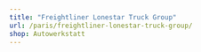 ```yaml
---
title: "Freightliner Lonestar Truck Group"
url: /paris/freightliner-lonestar-truck-group/
shop: Autowerkstatt
---
```

